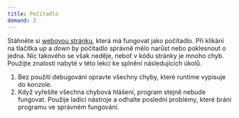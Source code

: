```yaml
---
title: Počítadlo
demand: 2
---
```


Stáhněte si [webovou stránku](assets/pocitadlo-zadani.zip), která má fungovat jako počítadlo. Při klikání na tlačítka <i>up</i> a <i>down</i> by počítadlo správně mělo narůst nebo poklesnout o jedna. Nic takového se však neděje, neboť v kódu stránky je mnoho chyb. Použijte znalosti nabyté v této lekci ke splnění následujících úkolů.

1. Bez použítí debugování opravte všechny chyby, které runtime vypisuje do konzole.
1. Když vyřešíte všechna chybová hlášení, program stejně nebude fungovat. Použije ladící nástroje a odhalte poslední problémy, které brání programu ve správném fungování.
